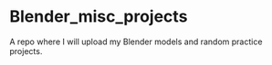 # Blender_misc_projects

A repo where I will upload my Blender models and random practice projects.

